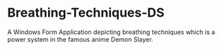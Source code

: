 # Breathing-Techniques-DS
A Windows Form Application depicting breathing techniques which is a power system in the famous anime Demon Slayer.
